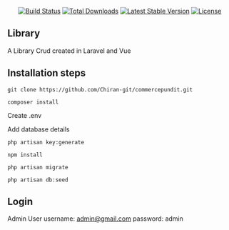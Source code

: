 
<p align="center">
<a href="https://travis-ci.org/laravel/framework"><img src="https://travis-ci.org/laravel/framework.svg" alt="Build Status"></a>
<a href="https://packagist.org/packages/laravel/framework"><img src="https://poser.pugx.org/laravel/framework/d/total.svg" alt="Total Downloads"></a>
<a href="https://packagist.org/packages/laravel/framework"><img src="https://poser.pugx.org/laravel/framework/v/stable.svg" alt="Latest Stable Version"></a>
<a href="https://packagist.org/packages/laravel/framework"><img src="https://poser.pugx.org/laravel/framework/license.svg" alt="License"></a>
</p>

## Library

A Library Crud created in Laravel and Vue 


## Installation steps

```
git clone https://github.com/Chiran-git/commercepundit.git
```

```
composer install
```

Create .env

Add database details

```
php artisan key:generate
```

```
npm install
```

```
php artisan migrate
```

```
php artisan db:seed
```

## Login 

Admin User
username: admin@gmail.com
password: admin